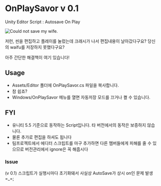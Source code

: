 # OnPlaySavor v 0.1
Unity Editor Script : Autosave On Play

![Could not save my wife.](http://shitclub.snucse.org/savewife.jpg)

저런, 씬을 편집하고 플레이를 눌렀는데 크래시가 나서 편집내용이 날아갔다구요? 당신의 waifu를 저장하지 못했다구요?

아주 간단한 해결책이 여기 있습니다!

## Usage
* Assets/Editor 폴더에 OnPlaySavor.cs 파일을 복사합니다.
* 참 쉽죠?
* Windows/OnPlaySavor 메뉴를 열면 자동저장 모드를 끄거나 켤 수 있습니다.

## FYI
* 유니티 5.5 기준으로 동작하는 Script입니다. 타 버전에서의 동작은 보증하지 않습니다.
* 물론 추가로 편집을 하셔도 됩니다
* 팀프로젝트에서 에디터 스크립트를 마구 추가하면 다른 멤버들에게 피해를 줄 수 있으므로 버전관리에서 ignore은 꼭 해줍시다

### Issue
(v 0.1) 스크립트가 실행시마다 초기화돼서 사실상 AutoSave가 상시 on인 문제 발생 =_=;

